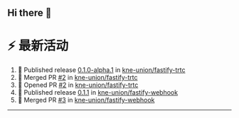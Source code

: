 ## Hi there 👋

<!--

**Here are some ideas to get you started:**

🙋‍♀️ A short introduction - what is your organization all about?
🌈 Contribution guidelines - how can the community get involved?
👩‍💻 Useful resources - where can the community find your docs? Is there anything else the community should know?
🍿 Fun facts - what does your team eat for breakfast?
🧙 Remember, you can do mighty things with the power of [Markdown](https://docs.github.com/github/writing-on-github/getting-started-with-writing-and-formatting-on-github/basic-writing-and-formatting-syntax)
-->


# ⚡ 最新活动

<!--START_SECTION:activity-->
1. 🚀 Published release [0.1.0-alpha.1](https://github.com/kne-union/fastify-trtc/releases/tag/0.1.0-alpha.1) in [kne-union/fastify-trtc](https://github.com/kne-union/fastify-trtc)
2. 🎉 Merged PR [#2](https://github.com/kne-union/fastify-trtc/pull/2) in [kne-union/fastify-trtc](https://github.com/kne-union/fastify-trtc)
3. 💪 Opened PR [#2](https://github.com/kne-union/fastify-trtc/pull/2) in [kne-union/fastify-trtc](https://github.com/kne-union/fastify-trtc)
4. 🚀 Published release [0.1.1](https://github.com/kne-union/fastify-webhook/releases/tag/0.1.1) in [kne-union/fastify-webhook](https://github.com/kne-union/fastify-webhook)
5. 🎉 Merged PR [#3](https://github.com/kne-union/fastify-webhook/pull/3) in [kne-union/fastify-webhook](https://github.com/kne-union/fastify-webhook)
<!--END_SECTION:activity-->

---
